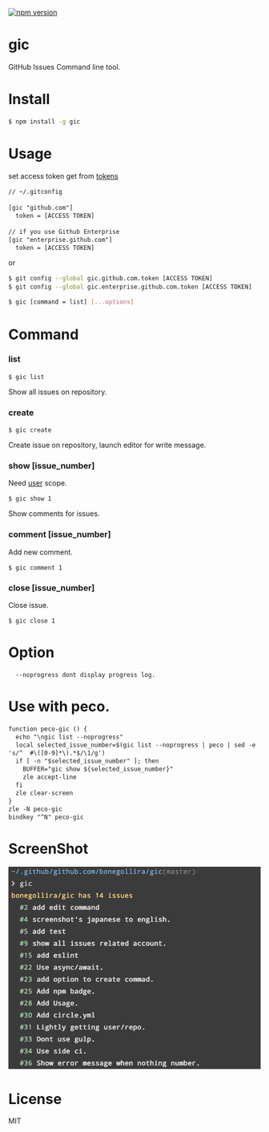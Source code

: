 [![npm version](https://badge.fury.io/js/gic.svg)](https://badge.fury.io/js/gic)

# gic
GitHub Issues Command line tool.

# Install

```sh
$ npm install -g gic
```

# Usage

set access token get from [tokens](https://github.com/settings/tokens)

```
// ~/.gitconfig

[gic "github.com"]
  token = [ACCESS TOKEN]

// if you use Github Enterprise
[gic "enterprise.github.com"]
  token = [ACCESS TOKEN]
```

or

```sh
$ git config --global gic.github.com.token [ACCESS TOKEN]
$ git config --global gic.enterprise.github.com.token [ACCESS TOKEN]
```

```sh
$ gic [command = list] [...options]
```

# Command

### list

```
$ gic list
```

Show all issues on repository.

### create

```
$ gic create
```

Create issue on repository, launch editor for write message.

### show [issue_number]

Need [user](https://developer.github.com/v3/oauth/#scopes) scope.

```
$ gic show 1
```

Show comments for issues.

### comment [issue_number]

Add new comment.

```
$ gic comment 1
```

### close [issue_number]

Close issue.

```
$ gic close 1
```

# Option

```
  --noprogress dont display progress log.
```


# Use with peco.

```
function peco-gic () {
  echo "\ngic list --noprogress"
  local selected_issue_number=$(gic list --noprogress | peco | sed -e 's/^  #\([0-9]*\).*$/\1/g')
  if [ -n "$selected_issue_number" ]; then
    BUFFER="gic show ${selected_issue_number}"
    zle accept-line
  fi
  zle clear-screen
}
zle -N peco-gic
bindkey "^N" peco-gic
```

# ScreenShot

![ScreenShot](images/screenshot.png)

# License

MIT
